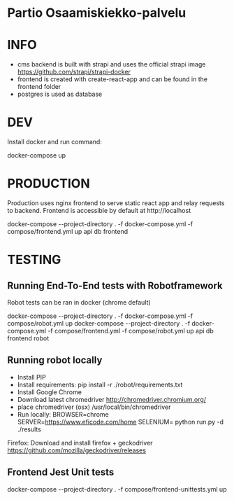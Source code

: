 # Partio Osaamiskiekko-palvelu

# INFO

- cms backend is built with strapi and uses the official strapi image https://github.com/strapi/strapi-docker
- frontend is created with create-react-app and can be found in the frontend folder
- postgres is used as database

# DEV

Install docker and run command: 

  docker-compose up

# PRODUCTION

Production uses nginx frontend to serve static react app and relay requests to backend. 
Frontend is accessible by default at http://localhost

  docker-compose --project-directory . -f docker-compose.yml -f compose/frontend.yml up api db frontend

# TESTING

## Running End-To-End tests with Robotframework

Robot tests can be ran in docker (chrome default) 

  docker-compose --project-directory . -f docker-compose.yml -f compose/robot.yml up
  docker-compose --project-directory . -f docker-compose.yml -f compose/frontend.yml -f compose/robot.yml up api db frontend robot
  
## Running robot locally

- Install PIP
- Install requirements: pip install -r ./robot/requirements.txt
- Install Google Chrome
- Download latest chromedriver http://chromedriver.chromium.org/
- place chromedriver (osx) /usr/local/bin/chromedriver
- Run locally:
BROWSER=chrome SERVER=https://www.eficode.com/home SELENIUM= python run.py -d ./results

Firefox: Download and install firefox + geckodriver https://github.com/mozilla/geckodriver/releases

## Frontend Jest Unit tests

docker-compose --project-directory . -f compose/frontend-unittests.yml up